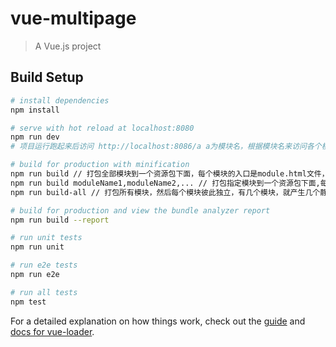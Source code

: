 # vue-multipage

> A Vue.js project

## Build Setup

``` bash
# install dependencies
npm install

# serve with hot reload at localhost:8080
npm run dev
# 项目运行跑起来后访问 http://localhost:8086/a a为模块名，根据模块名来访问各个模块，模块之间的嵌套用绝对url地址

# build for production with minification
npm run build // 打包全部模块到一个资源包下面，每个模块的入口是module.html文件，静态资源都在static目录中，这种方式可以复用重复的资源
npm run build moduleName1,moduleName2,... // 打包指定模块到一个资源包下面,每个模块的入口是module.html文件，静态资源都在static目录中，这种方式可以复用重复的资源
npm run build-all // 打包所有模块，然后每个模块彼此独立，有几个模块，就产生几个静态资源包，这种方式不会复用重复的资源

# build for production and view the bundle analyzer report
npm run build --report

# run unit tests
npm run unit

# run e2e tests
npm run e2e

# run all tests
npm test
```

For a detailed explanation on how things work, check out the [guide](http://vuejs-templates.github.io/webpack/) and [docs for vue-loader](http://vuejs.github.io/vue-loader).
